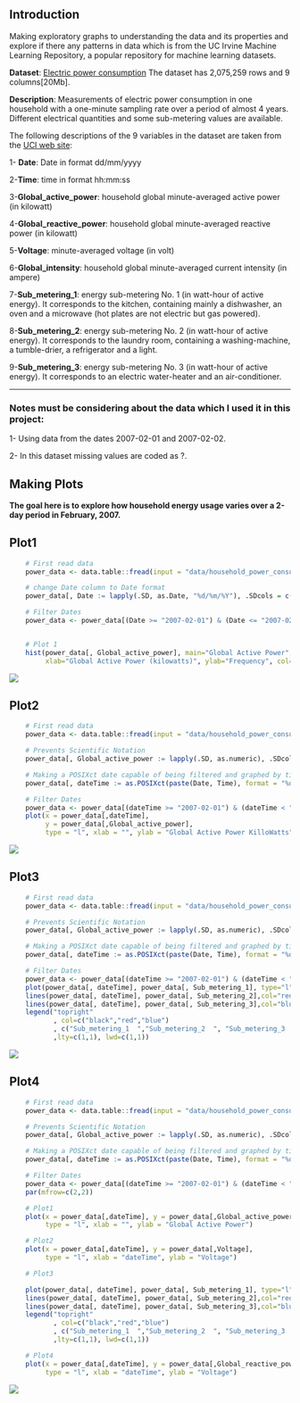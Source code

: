 Introduction
------------

Making exploratory graphs to understanding the data
and its properties and explore if there any patterns in data which is
from the UC Irvine Machine Learning Repository, a popular repository for
machine learning datasets.

**Dataset**: [Electric power
consumption](https://archive.ics.uci.edu/ml/datasets/Individual+household+electric+power+consumption)
The dataset has 2,075,259 rows and 9 columns\[20Mb\].

**Description**: Measurements of electric power consumption in one
household with a one-minute sampling rate over a period of almost 4
years. Different electrical quantities and some sub-metering values are
available.

The following descriptions of the 9 variables in the dataset are taken
from the [UCI web
site](https://archive.ics.uci.edu/ml/datasets/Individual+household+electric+power+consumption):

1- **Date**: Date in format dd/mm/yyyy

2-**Time**: time in format hh:mm:ss

3-**Global\_active\_power**: household global minute-averaged active
power (in kilowatt)

4-**Global\_reactive\_power**: household global minute-averaged reactive
power (in kilowatt)

5-**Voltage**: minute-averaged voltage (in volt)

6-**Global\_intensity**: household global minute-averaged current
intensity (in ampere)

7-**Sub\_metering\_1**: energy sub-metering No. 1 (in watt-hour of
active energy). It corresponds to the kitchen, containing mainly a
dishwasher, an oven and a microwave (hot plates are not electric but gas
powered).

8-**Sub\_metering\_2**: energy sub-metering No. 2 (in watt-hour of
active energy). It corresponds to the laundry room, containing a
washing-machine, a tumble-drier, a refrigerator and a light.

9-**Sub\_metering\_3**: energy sub-metering No. 3 (in watt-hour of
active energy). It corresponds to an electric water-heater and an
air-conditioner.

------------------------------------------------------------------------

### Notes must be considering about the data which I used it in this project:

1- Using data from the dates 2007-02-01 and 2007-02-02.

2- In this dataset missing values are coded as ?.

Making Plots
------------

**The goal here is to explore how household energy usage varies over a
2-day period in February, 2007.**

Plot1
-----
```r
    # First read data
    power_data <- data.table::fread(input = "data/household_power_consumption.txt", na.strings = "?")

    # change Date column to Date format
    power_data[, Date := lapply(.SD, as.Date, "%d/%m/%Y"), .SDcols = c("Date")]

    # Filter Dates
    power_data <- power_data[(Date >= "2007-02-01") & (Date <= "2007-02-02")]


    # Plot 1
    hist(power_data[, Global_active_power], main="Global Active Power", 
         xlab="Global Active Power (kilowatts)", ylab="Frequency", col="Red")
```

![](https://github.com/DoaaElbanna/Data-Science-Projects/blob/master/03_ElectricPowerConsumptionProject/graphs/plot1.png)

Plot2
-----
```r
    # First read data
    power_data <- data.table::fread(input = "data/household_power_consumption.txt", na.strings = "?")

    # Prevents Scientific Notation
    power_data[, Global_active_power := lapply(.SD, as.numeric), .SDcols = c("Global_active_power")]

    # Making a POSIXct date capable of being filtered and graphed by time of day
    power_data[, dateTime := as.POSIXct(paste(Date, Time), format = "%d/%m/%Y %H:%M:%S")]

    # Filter Dates
    power_data <- power_data[(dateTime >= "2007-02-01") & (dateTime < "2007-02-03")]
    plot(x = power_data[,dateTime],
         y = power_data[,Global_active_power], 
         type = "l", xlab = "", ylab = "Global Active Power KilloWatts")
```
![](https://github.com/DoaaElbanna/Data-Science-Projects/blob/master/03_ElectricPowerConsumptionProject/graphs/plot2.png)

Plot3
-----
```r
    # First read data
    power_data <- data.table::fread(input = "data/household_power_consumption.txt", na.strings = "?")

    # Prevents Scientific Notation
    power_data[, Global_active_power := lapply(.SD, as.numeric), .SDcols = c("Global_active_power")]

    # Making a POSIXct date capable of being filtered and graphed by time of day
    power_data[, dateTime := as.POSIXct(paste(Date, Time), format = "%d/%m/%Y %H:%M:%S")]

    # Filter Dates
    power_data <- power_data[(dateTime >= "2007-02-01") & (dateTime < "2007-02-03")]
    plot(power_data[, dateTime], power_data[, Sub_metering_1], type="l", xlab="", ylab="Energy sub metering")
    lines(power_data[, dateTime], power_data[, Sub_metering_2],col="red")
    lines(power_data[, dateTime], power_data[, Sub_metering_3],col="blue")
    legend("topright"
           , col=c("black","red","blue")
           , c("Sub_metering_1  ","Sub_metering_2  ", "Sub_metering_3  ")
           ,lty=c(1,1), lwd=c(1,1))
```
![](https://github.com/DoaaElbanna/Data-Science-Projects/blob/master/03_ElectricPowerConsumptionProject/graphs/plot3.png)

Plot4
-----
```r
    # First read data
    power_data <- data.table::fread(input = "data/household_power_consumption.txt", na.strings = "?")

    # Prevents Scientific Notation
    power_data[, Global_active_power := lapply(.SD, as.numeric), .SDcols = c("Global_active_power")]

    # Making a POSIXct date capable of being filtered and graphed by time of day
    power_data[, dateTime := as.POSIXct(paste(Date, Time), format = "%d/%m/%Y %H:%M:%S")]

    # Filter Dates
    power_data <- power_data[(dateTime >= "2007-02-01") & (dateTime < "2007-02-03")]
    par(mfrow=c(2,2))

    # Plot1
    plot(x = power_data[,dateTime], y = power_data[,Global_active_power], 
         type = "l", xlab = "", ylab = "Global Active Power")

    # Plot2
    plot(x = power_data[,dateTime], y = power_data[,Voltage], 
         type = "l", xlab = "dateTime", ylab = "Voltage")

    # Plot3

    plot(power_data[, dateTime], power_data[, Sub_metering_1], type="l", xlab="", ylab="Energy sub metering")
    lines(power_data[, dateTime], power_data[, Sub_metering_2],col="red")
    lines(power_data[, dateTime], power_data[, Sub_metering_3],col="blue")
    legend("topright"
           , col=c("black","red","blue")
           , c("Sub_metering_1  ","Sub_metering_2  ", "Sub_metering_3  ")
           ,lty=c(1,1), lwd=c(1,1))

    # Plot4
    plot(x = power_data[,dateTime], y = power_data[,Global_reactive_power], 
         type = "l", xlab = "dateTime", ylab = "Voltage")
```
![](https://github.com/DoaaElbanna/Data-Science-Projects/blob/master/03_ElectricPowerConsumptionProject/graphs/plot4.png)
